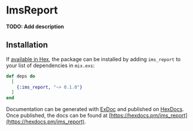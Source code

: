 # ImsReport

**TODO: Add description**

## Installation

If [available in Hex](https://hex.pm/docs/publish), the package can be installed
by adding `ims_report` to your list of dependencies in `mix.exs`:

```elixir
def deps do
  [
    {:ims_report, "~> 0.1.0"}
  ]
end
```

Documentation can be generated with [ExDoc](https://github.com/elixir-lang/ex_doc)
and published on [HexDocs](https://hexdocs.pm). Once published, the docs can
be found at [https://hexdocs.pm/ims_report](https://hexdocs.pm/ims_report).

